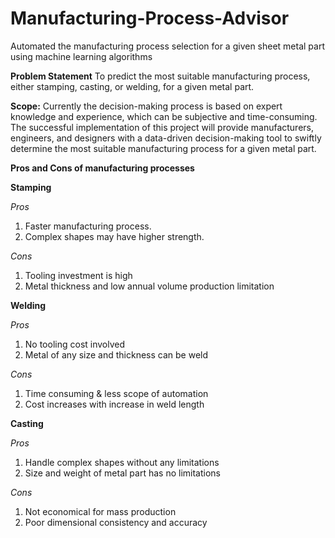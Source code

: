 # Manufacturing-Process-Advisor
Automated the manufacturing process selection for a given sheet metal part using machine learning algorithms

**Problem Statement**
To predict the most suitable manufacturing process, either stamping, casting, or welding, for a given metal part.

**Scope:**
Currently the decision-making process is based on expert knowledge and experience, which can be subjective and time-consuming.
The successful implementation of this project will provide manufacturers, engineers, and designers with a data-driven decision-making tool to swiftly determine the most suitable manufacturing process for a given metal part.

**Pros and Cons of manufacturing processes**

**Stamping**

_Pros_

1. Faster manufacturing process.
2. Complex shapes may have higher strength.

_Cons_

1. Tooling investment is high
2. Metal thickness and low annual volume production limitation

**Welding**

_Pros_

1. No tooling cost involved
2. Metal of any size and thickness can be weld

_Cons_

1. Time consuming & less scope of automation
2. Cost increases with increase in weld length

**Casting**

_Pros_

1. Handle complex shapes without any limitations
2. Size and weight of metal part has no limitations

_Cons_

1. Not economical for mass production
2. Poor dimensional consistency and accuracy





